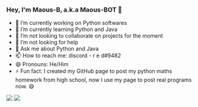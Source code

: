 ### Hey, I'm Maous-B, a.k.a Maous-BOT 👋

- 🔭 I’m currently working on Python softwares
- 🌱 I’m currently learning Python and Java
- 👯 I’m not looking to collaborate on projects for the moment
- 🤔 I’m not looking for help
- 💬 Ask me about Python and Java
- 📫 How to reach me: discord - r e d#9482
- 😄 Pronouns: He/Him
- ⚡ Fun fact: I created my GitHub page to post my python maths homework from high school, now I use my page to post real programs now. 😄


<img src="https://github-readme-stats.vercel.app/api?username=Maous-B&&show_icons=true&title_color=ffffff&icon_color=bb2acf&text_color=daf7dc&bg_color=151515"> <img src="https://github-readme-stats.vercel.app/api/top-langs/?username=Maous-B)">
